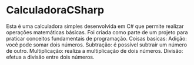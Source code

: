 # CalculadoraCSharp
Esta é uma calculadora simples desenvolvida em C# que permite realizar operações matemáticas básicas. 
Foi criada como parte de um projeto para praticar conceitos fundamentais de programação.
Coisas basicas: 
Adição: você pode somar dois números.
Subtração: é possível subtrair um número de outro.
Multiplicação: realiza a multiplicação de dois números.
Divisão: efetua a divisão entre dois números.
